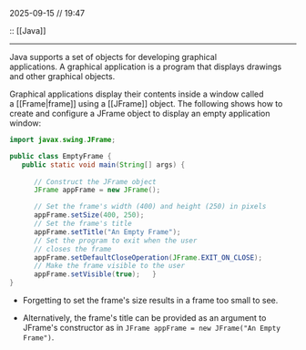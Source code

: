 
2025-09-15 // 19:47

:: [[Java]]

---

Java supports a set of objects for developing graphical applications. A graphical application is a program that displays drawings and other graphical objects.

Graphical applications display their contents inside a window called a [[Frame|frame]] using a [[JFrame]] object. The following shows how to create and configure a JFrame object to display an empty application window:

```java
import javax.swing.JFrame;

public class EmptyFrame {
   public static void main(String[] args) {
      
      // Construct the JFrame object
      JFrame appFrame = new JFrame();

      // Set the frame's width (400) and height (250) in pixels
      appFrame.setSize(400, 250);      
      // Set the frame's title
      appFrame.setTitle("An Empty Frame");      
      // Set the program to exit when the user
      // closes the frame
      appFrame.setDefaultCloseOperation(JFrame.EXIT_ON_CLOSE);      
      // Make the frame visible to the user
      appFrame.setVisible(true);   }
}
```

- Forgetting to set the frame's size results in a frame too small to see.

- Alternatively, the frame's title can be provided as an argument to JFrame's constructor as in `JFrame appFrame = new JFrame("An Empty Frame")`.



